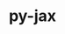 ---
title: "py-jax"
layout: cache
categories: [package, develop-2024-03-24]
meta: {"versions": ["0.4.25", "0.4.3"], "compilers": ["gcc@=11.4.0", "gcc@=9.4.0"], "oss": ["ubuntu20.04", "ubuntu22.04"], "platforms": ["linux"], "targets": ["neoverse_v1", "neoverse_v2", "ppc64le", "x86_64_v3"], "stacks": ["e4s", "e4s-neoverse-v2", "e4s-neoverse_v1", "e4s-power", "ml-linux-x86_64-cpu", "ml-linux-x86_64-cuda", "ml-linux-x86_64-rocm", "root"], "num_specs": 6, "num_specs_by_stack": {"root": 6, "e4s-power": 1, "e4s-neoverse_v1": 1, "e4s-neoverse-v2": 1, "e4s": 1, "ml-linux-x86_64-rocm": 1, "ml-linux-x86_64-cpu": 1, "ml-linux-x86_64-cuda": 1}}
spec_details: [{"hash": "ggb2k4tgs53qbnch23iiiwop5boviukv", "compiler": "gcc@=9.4.0", "versions": ["0.4.3"], "os": "ubuntu20.04", "platform": "linux", "target": "ppc64le", "variants": ["build_system=python_pip"], "stacks": ["root", "e4s-power"], "size": "-", "tarball": "https://binaries.spack.io/releases/develop-2024-03-24/build_cache/linux-ubuntu20.04-ppc64le/gcc-9.4.0/py-jax-0.4.3/linux-ubuntu20.04-ppc64le-gcc-9.4.0-py-jax-0.4.3-ggb2k4tgs53qbnch23iiiwop5boviukv.spack"}, {"hash": "cirl357v6srl5hnhl2wvdioltgjhbbog", "compiler": "gcc@=11.4.0", "versions": ["0.4.25"], "os": "ubuntu22.04", "platform": "linux", "target": "neoverse_v1", "variants": ["build_system=python_pip"], "stacks": ["root", "e4s-neoverse_v1"], "size": "-", "tarball": "https://binaries.spack.io/releases/develop-2024-03-24/build_cache/linux-ubuntu22.04-neoverse_v1/gcc-11.4.0/py-jax-0.4.25/linux-ubuntu22.04-neoverse_v1-gcc-11.4.0-py-jax-0.4.25-cirl357v6srl5hnhl2wvdioltgjhbbog.spack"}, {"hash": "4dcnh7ffss6zpoazlqwmwomghov7b3hc", "compiler": "gcc@=11.4.0", "versions": ["0.4.25"], "os": "ubuntu22.04", "platform": "linux", "target": "neoverse_v2", "variants": ["build_system=python_pip"], "stacks": ["root", "e4s-neoverse-v2"], "size": "-", "tarball": "https://binaries.spack.io/releases/develop-2024-03-24/build_cache/linux-ubuntu22.04-neoverse_v2/gcc-11.4.0/py-jax-0.4.25/linux-ubuntu22.04-neoverse_v2-gcc-11.4.0-py-jax-0.4.25-4dcnh7ffss6zpoazlqwmwomghov7b3hc.spack"}, {"hash": "pdwgrccoc6ltqsxua2g4l7ksarss7zc2", "compiler": "gcc@=11.4.0", "versions": ["0.4.25"], "os": "ubuntu22.04", "platform": "linux", "target": "x86_64_v3", "variants": ["build_system=python_pip"], "stacks": ["root", "e4s"], "size": "-", "tarball": "https://binaries.spack.io/releases/develop-2024-03-24/build_cache/linux-ubuntu22.04-x86_64_v3/gcc-11.4.0/py-jax-0.4.25/linux-ubuntu22.04-x86_64_v3-gcc-11.4.0-py-jax-0.4.25-pdwgrccoc6ltqsxua2g4l7ksarss7zc2.spack"}, {"hash": "u5h2opy6csx24vljvonplwmod7hs7enz", "compiler": "gcc@=11.4.0", "versions": ["0.4.25"], "os": "ubuntu22.04", "platform": "linux", "target": "x86_64_v3", "variants": ["build_system=python_pip"], "stacks": ["root", "ml-linux-x86_64-rocm", "ml-linux-x86_64-cpu"], "size": "-", "tarball": "https://binaries.spack.io/releases/develop-2024-03-24/build_cache/linux-ubuntu22.04-x86_64_v3/gcc-11.4.0/py-jax-0.4.25/linux-ubuntu22.04-x86_64_v3-gcc-11.4.0-py-jax-0.4.25-u5h2opy6csx24vljvonplwmod7hs7enz.spack"}, {"hash": "32rgyzl2ivq74cemy6akpfiwapylxn24", "compiler": "gcc@=11.4.0", "versions": ["0.4.25"], "os": "ubuntu22.04", "platform": "linux", "target": "x86_64_v3", "variants": ["build_system=python_pip"], "stacks": ["ml-linux-x86_64-cuda", "root"], "size": "-", "tarball": "https://binaries.spack.io/releases/develop-2024-03-24/build_cache/linux-ubuntu22.04-x86_64_v3/gcc-11.4.0/py-jax-0.4.25/linux-ubuntu22.04-x86_64_v3-gcc-11.4.0-py-jax-0.4.25-32rgyzl2ivq74cemy6akpfiwapylxn24.spack"}]
---